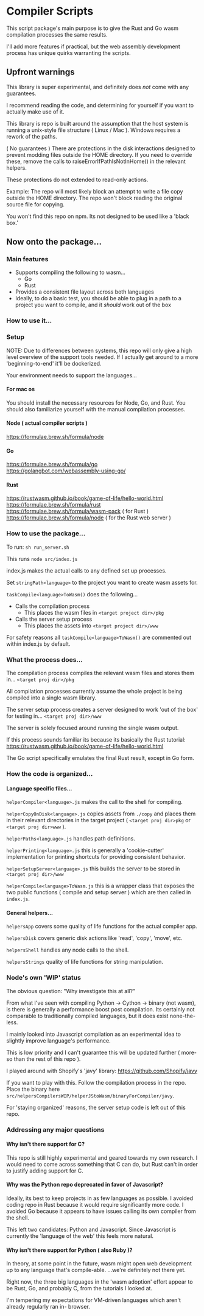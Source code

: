 # Compiler Scripts

This script package's main purpose is to give the Rust and Go wasm compilation processes
the same results.

I'll add more features if practical, but the web assembly development process has unique
quirks warranting the scripts.

## Upfront warnings

This library is super experimental, and definitely does *not* come with any guarantees.

I recommend reading the code, and determining for yourself if you want to actually make
use of it.

This library is repo is built around the assumption that the host system is running a
unix-style file structure ( Linux / Mac ). Windows requires a rework of the paths.

( No guarantees ) There are protections in the disk interactions designed to prevent 
modding files outside the HOME directory. If you need to override these, remove the
calls to raiseErrorIfPathIsNotInHome() in the relevant helpers.

These protections do not extended to read-only actions.

Example: The repo will most likely block an attempt to write a file copy outside the
HOME directory. The repo won't block reading the original source file for copying.

You won't find this repo on npm. Its not designed to be used like a 'black box.'

## Now onto the package...

### Main features

- Supports compiling the following to wasm...
  - Go
  - Rust
- Provides a consistent file layout across both languages
- Ideally, to do a basic test, you should be able to plug in a path to a project you want
to compile, and it *should* work out of the box

### How to use it...

### Setup 

NOTE: Due to differences between systems, this repo will only give a high
level overview of the support tools needed. If I actually get around to a more
'beginning-to-end' it'll be dockerized.

Your environment needs to support the languages...

#### For mac os

You should install the necessary resources for Node, Go, and Rust.
You should also familiarize yourself with the manual compilation processes.

#### Node ( actual compiler scripts )
https://formulae.brew.sh/formula/node

#### Go
https://formulae.brew.sh/formula/go <br>
https://golangbot.com/webassembly-using-go/

#### Rust
https://rustwasm.github.io/book/game-of-life/hello-world.html <br>
https://formulae.brew.sh/formula/rust <br>
https://formulae.brew.sh/formula/wasm-pack ( for Rust ) <br>
https://formulae.brew.sh/formula/node ( for the Rust web server )

### How to use the package...

To run: `sh run_server.sh`

This runs `node src/index.js`

index.js makes the actual calls to any defined set up processes.

Set `stringPath<language>` to the project you want to create wasm assets for.

`taskCompile<language>ToWasm()` does the following...
- Calls the compilation process
  - This places the wasm files in `<target project dir>/pkg`
- Calls the server setup process
  - This places the assets into `<target project dir>/www`

For safety reasons all `taskCompile<language>ToWasm()` are commented out within index.js
by default.


### What the process does...

The compilation process compiles the relevant wasm files and stores them in...
`<target proj dir>/pkg`

All compilation processes currently assume the whole project is being compiled into a single
wasm library.

The server setup process creates a server designed to work 'out of the box' for testing in...
`<target proj dir>/www`

The server is solely focused around running the single wasm output.

If this process sounds familiar its because its basically the Rust tutorial:
https://rustwasm.github.io/book/game-of-life/hello-world.html

The Go script specifically emulates the final Rust result, except in Go form.


### How the code is organized...

#### Language specific files...

`helperCompiler<language>.js` makes the call to the shell for compiling.

`helperCopyOnDisk<language>.js` copies assets from `./copy` and places them in their relevant
directories in the target project ( `<target proj dir>pkg` or `<target proj dir>www` ).

`helperPaths<language>.js` handles path definitions.

`helperPrinting<language>.js` this is generally a 'cookie-cutter' implementation for printing
shortcuts for providing consistent behavior.

`helperSetupServer<language>.js` this builds the server to be stored in `<target proj dir>/www`

`helperCompile<language>ToWasm.js` this is a wrapper class that exposes the two public functions 
( compile and setup server ) which are then called in `index.js`.

#### General helpers...

`helpersApp` covers some quality of life functions for the actual compiler app.

`helpersDisk` covers generic disk actions like 'read', 'copy', 'move', etc.

`helpersShell` handles any node calls to the shell.

`helpersStrings` quality of life functions for string manipulation.

### Node's own 'WIP' status

The obvious question: "Why investigate this at all?"

From what I've seen with compiling Python -> Cython -> binary (not wasm), is there 
is generally a performance boost post compilation. Its certainly not comparable to 
traditionally compiled languages, but it does exist none-the-less.

I mainly looked into Javascript compilation as an experimental idea to slightly 
improve language's performance. 

This is low priority and I can't guarantee this will be updated further ( 
more-so than the rest of this repo ).

I played around with Shopify's 'javy' library:
https://github.com/Shopify/javy

If you want to play with this. Follow the compilation process in the repo. Place the 
binary here `src/helpersCompilersWIP/helperJStoWasm/binaryForCompiler/javy`.

For 'staying organized' reasons, the server setup code is left out of this repo.


### Addressing any major questions

#### Why isn't there support for C?

This repo is still highly experimental and geared towards my own research. I would need to 
come across something that C can do, but Rust can't in order to justify adding support for C.


#### Why was the Python repo deprecated in favor of Javascript?

Ideally, its best to keep projects in as few languages as possible. I avoided coding repo
in Rust because it would require significantly more code. I avoided Go because it appears
to have issues calling its own compiler from the shell.

This left two candidates: Python and Javascript. Since Javascript is currently the 'language
of the web' this feels more natural.


#### Why isn't there support for Python ( also Ruby )?

In theory, at some point in the future, wasm might open web development up to any language
that's compile-able. ...we're definitely not there yet.

Right now, the three big languages in the 'wasm adoption' effort appear to be Rust, Go, and 
probably C, from the tutorials I looked at.

I'm tempering my expectations for VM-driven languages which aren't already regularly ran in-
browser.
















































